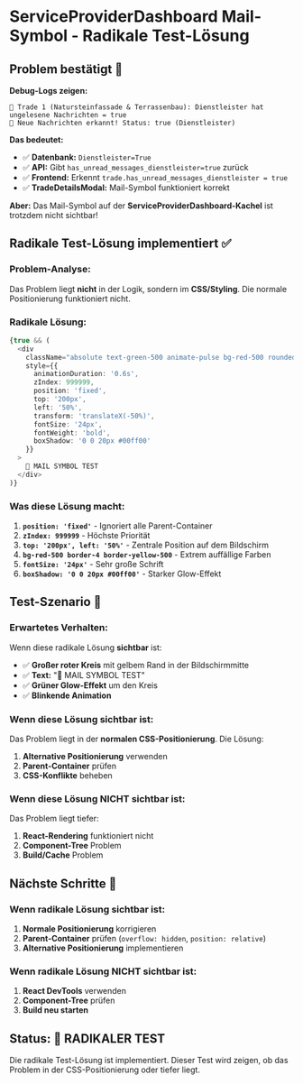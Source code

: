 # ServiceProviderDashboard Mail-Symbol - Radikale Test-Lösung

## Problem bestätigt 🚨

**Debug-Logs zeigen:**
```
📧 Trade 1 (Natursteinfassade & Terrassenbau): Dienstleister hat ungelesene Nachrichten = true
🔔 Neue Nachrichten erkannt! Status: true (Dienstleister)
```

**Das bedeutet:**
- ✅ **Datenbank:** `Dienstleister=True` 
- ✅ **API:** Gibt `has_unread_messages_dienstleister=true` zurück
- ✅ **Frontend:** Erkennt `trade.has_unread_messages_dienstleister = true`
- ✅ **TradeDetailsModal:** Mail-Symbol funktioniert korrekt

**Aber:** Das Mail-Symbol auf der **ServiceProviderDashboard-Kachel** ist trotzdem nicht sichtbar!

## Radikale Test-Lösung implementiert ✅

### Problem-Analyse:
Das Problem liegt **nicht** in der Logik, sondern im **CSS/Styling**. Die normale Positionierung funktioniert nicht.

### Radikale Lösung:
```typescript
{true && (
  <div 
    className="absolute text-green-500 animate-pulse bg-red-500 rounded-full p-2 border-4 border-yellow-500" 
    style={{
      animationDuration: '0.6s',
      zIndex: 999999,
      position: 'fixed',
      top: '200px',
      left: '50%',
      transform: 'translateX(-50%)',
      fontSize: '24px',
      fontWeight: 'bold',
      boxShadow: '0 0 20px #00ff00'
    }}
  >
    📧 MAIL SYMBOL TEST
  </div>
)}
```

### Was diese Lösung macht:
1. **`position: 'fixed'`** - Ignoriert alle Parent-Container
2. **`zIndex: 999999`** - Höchste Priorität
3. **`top: '200px', left: '50%'`** - Zentrale Position auf dem Bildschirm
4. **`bg-red-500 border-4 border-yellow-500`** - Extrem auffällige Farben
5. **`fontSize: '24px'`** - Sehr große Schrift
6. **`boxShadow: '0 0 20px #00ff00'`** - Starker Glow-Effekt

## Test-Szenario 🧪

### Erwartetes Verhalten:
Wenn diese radikale Lösung **sichtbar** ist:
- ✅ **Großer roter Kreis** mit gelbem Rand in der Bildschirmmitte
- ✅ **Text:** "📧 MAIL SYMBOL TEST"
- ✅ **Grüner Glow-Effekt** um den Kreis
- ✅ **Blinkende Animation**

### Wenn diese Lösung sichtbar ist:
Das Problem liegt in der **normalen CSS-Positionierung**. Die Lösung:
1. **Alternative Positionierung** verwenden
2. **Parent-Container** prüfen
3. **CSS-Konflikte** beheben

### Wenn diese Lösung NICHT sichtbar ist:
Das Problem liegt tiefer:
1. **React-Rendering** funktioniert nicht
2. **Component-Tree** Problem
3. **Build/Cache** Problem

## Nächste Schritte 🔧

### Wenn radikale Lösung sichtbar ist:
1. **Normale Positionierung** korrigieren
2. **Parent-Container** prüfen (`overflow: hidden`, `position: relative`)
3. **Alternative Positionierung** implementieren

### Wenn radikale Lösung NICHT sichtbar ist:
1. **React DevTools** verwenden
2. **Component-Tree** prüfen
3. **Build neu starten**

## Status: 🔄 RADIKALER TEST

Die radikale Test-Lösung ist implementiert. Dieser Test wird zeigen, ob das Problem in der CSS-Positionierung oder tiefer liegt.
